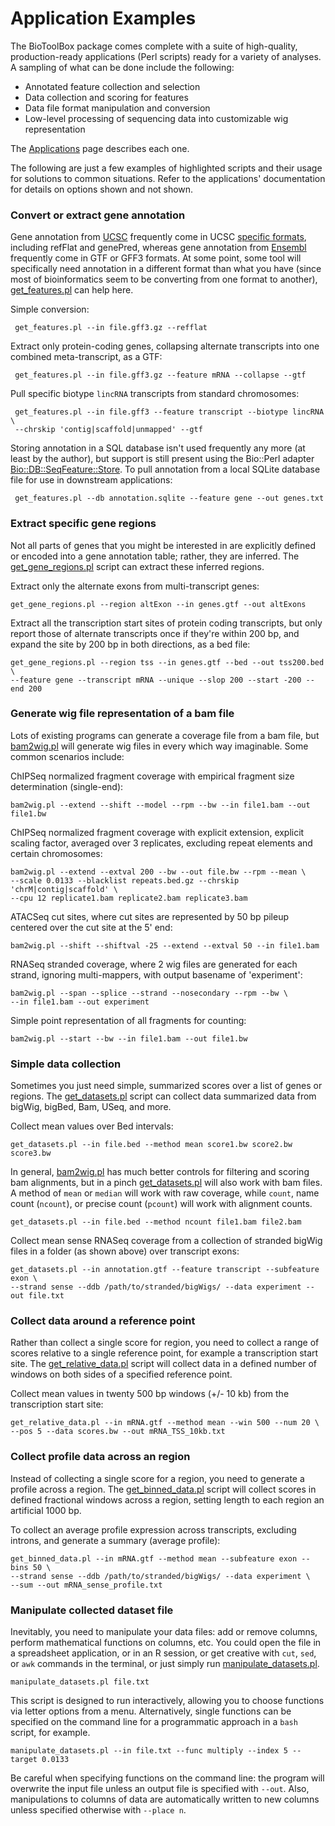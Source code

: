# Application Examples

The BioToolBox package comes complete with a suite of high-quality, production-ready 
applications (Perl scripts) ready for a variety of analyses. A sampling of what 
can be done include the following:

- Annotated feature collection and selection
- Data collection and scoring for features
- Data file format manipulation and conversion
- Low-level processing of sequencing data into customizable wig representation

The [Applications](Applications.md) page describes each one.

The following are just a few examples of highlighted scripts and their usage for 
solutions to common situations. Refer to the applications' documentation for details
on options shown and not shown.

### Convert or extract gene annotation

Gene annotation from [UCSC](http://genome.ucsc.edu) frequently come in UCSC 
[specific formats](http://genome.ucsc.edu/FAQ/FAQformat.html#format9), including
refFlat and genePred, whereas gene annotation from [Ensembl](http://ensembl.org) 
frequently come in GTF or GFF3 formats. At some point, some tool will specifically 
need annotation in a different format than what you have (since most of 
bioinformatics seem to be converting from one format to another), 
[get_features.pl](apps/get_features.md) can help here.

Simple conversion:

	 get_features.pl --in file.gff3.gz --refflat

Extract only protein-coding genes, collapsing alternate transcripts into one 
combined meta-transcript, as a GTF:

	 get_features.pl --in file.gff3.gz --feature mRNA --collapse --gtf

Pull specific biotype `lincRNA` transcripts from standard chromosomes:

	 get_features.pl --in file.gff3 --feature transcript --biotype lincRNA \
	 --chrskip 'contig|scaffold|unmapped' --gtf

Storing annotation in a SQL database isn't used frequently any more (at least by
the author), but support is still present using the Bio::Perl adapter
[Bio::DB::SeqFeature::Store](https://metacpan.org/pod/Bio::DB::SeqFeature::Store).
To pull annotation from a local SQLite database file for use in downstream 
applications:

	 get_features.pl --db annotation.sqlite --feature gene --out genes.txt 

### Extract specific gene regions

Not all parts of genes that you might be interested in are explicitly defined 
or encoded into a gene annotation table; rather, they are inferred. The 
[get_gene_regions.pl](apps/get_gene_regions.md) script can 
extract these inferred regions.

Extract only the alternate exons from multi-transcript genes:

	get_gene_regions.pl --region altExon --in genes.gtf --out altExons

Extract all the transcription start sites of protein coding transcripts, but only 
report those of alternate transcripts once if they're within 200 bp, and 
expand the site by 200 bp in both directions, as a bed file:

	get_gene_regions.pl --region tss --in genes.gtf --bed --out tss200.bed \
	--feature gene --transcript mRNA --unique --slop 200 --start -200 --end 200 

### Generate wig file representation of a bam file

Lots of existing programs can generate a coverage file from a bam file, but 
[bam2wig.pl](apps/bam2wig.md) will generate wig files in 
every which way imaginable. Some common scenarios include:

ChIPSeq normalized fragment coverage with empirical fragment size determination
(single-end):

	bam2wig.pl --extend --shift --model --rpm --bw --in file1.bam --out file1.bw

ChIPSeq normalized fragment coverage with explicit extension, explicit scaling factor, 
averaged over 3 replicates, excluding repeat elements and certain chromosomes:

	bam2wig.pl --extend --extval 200 --bw --out file.bw --rpm --mean \
	--scale 0.0133 --blacklist repeats.bed.gz --chrskip 'chrM|contig|scaffold' \
	--cpu 12 replicate1.bam replicate2.bam replicate3.bam 

ATACSeq cut sites, where cut sites are represented by 50 bp pileup centered over the 
cut site at the 5' end:

	bam2wig.pl --shift --shiftval -25 --extend --extval 50 --in file1.bam

RNASeq stranded coverage, where 2 wig files are generated for each strand, 
ignoring multi-mappers, with output basename of 'experiment':

	bam2wig.pl --span --splice --strand --nosecondary --rpm --bw \
	--in file1.bam --out experiment

Simple point representation of all fragments for counting:

	bam2wig.pl --start --bw --in file1.bam --out file1.bw

### Simple data collection

Sometimes you just need simple, summarized scores over a list of genes or regions. 
The [get_datasets.pl](apps/get_datasets.md) script can collect 
data summarized data from bigWig, bigBed, Bam, USeq, and more.

Collect mean values over Bed intervals:

	get_datasets.pl --in file.bed --method mean score1.bw score2.bw score3.bw

In general, [bam2wig.pl](apps/bam2wig.md) has much better 
controls for filtering and scoring bam alignments, but in a pinch 
[get_datasets.pl](apps/get_datasets.md)
will also work with bam files. A method of `mean` or `median` will work with 
raw coverage, while `count`, name count (`ncount`), or precise count (`pcount`) 
will work with alignment counts.

	get_datasets.pl --in file.bed --method ncount file1.bam file2.bam

Collect mean sense RNASeq coverage from a collection of stranded bigWig files in 
a folder (as shown above) over transcript exons:

	get_datasets.pl --in annotation.gtf --feature transcript --subfeature exon \
	--strand sense --ddb /path/to/stranded/bigWigs/ --data experiment --out file.txt
    
### Collect data around a reference point

Rather than collect a single score for region, you need to collect a range of scores 
relative to a single reference point, for example a transcription start site.
The [get_relative_data.pl](apps/get_relative_data.md) script will 
collect data in a defined number of windows on both sides of a specified reference 
point.

Collect mean values in twenty 500 bp windows (+/- 10 kb) from the transcription 
start site:

	get_relative_data.pl --in mRNA.gtf --method mean --win 500 --num 20 \
	--pos 5 --data scores.bw --out mRNA_TSS_10kb.txt

### Collect profile data across an region

Instead of collecting a single score for a region, you need to generate a profile 
across a region. The [get_binned_data.pl](apps/get_binned_data.md)
script will collect scores in defined fractional windows across a region, setting 
length to each region an artificial 1000 bp. 

To collect an average profile expression across transcripts, excluding introns, 
and generate a summary (average profile):

	get_binned_data.pl --in mRNA.gtf --method mean --subfeature exon --bins 50 \
	--strand sense --ddb /path/to/stranded/bigWigs/ --data experiment \
	--sum --out mRNA_sense_profile.txt

### Manipulate collected dataset file

Inevitably, you need to manipulate your data files: add or remove columns, perform 
mathematical functions on columns, etc. You could open the file in a spreadsheet 
application, or in an R session, or get creative with `cut`, `sed`, or `awk` commands 
in the terminal, or just simply run 
[manipulate_datasets.pl](apps/manipulate_datasets.md).

	manipulate_datasets.pl file.txt

This script is designed to run interactively, allowing you to choose functions via 
letter options from a menu. Alternatively, single functions can be specified on the 
command line for a programmatic approach in a `bash` script, for example. 

	manipulate_datasets.pl --in file.txt --func multiply --index 5 --target 0.0133

Be careful when specifying functions on the command line: the program will overwrite
the input file unless an output file is specified with `--out`. Also, manipulations
to columns of data are automatically written to new columns unless specified otherwise
with `--place n`.


